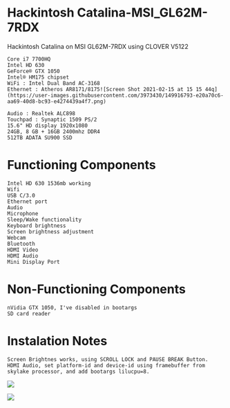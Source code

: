 # Hackintosh Catalina-MSI_GL62M-7RDX
Hackintosh Catalina on MSI GL62M-7RDX using CLOVER V5122

    Core i7 7700HQ
    Intel HD 630
    GeForce® GTX 1050
    Intel® HM175 chipset
    WiFi : Intel Dual Band AC-3168
    Ethernet : Atheros AR8171/8175![Screen Shot 2021-02-15 at 15 15 44q](https://user-images.githubusercontent.com/3973430/149916793-e20a70c6-aa69-40d8-bc93-e4274439a4f7.png)

    Audio : Realtek ALC898
    Touchpad : Synaptic 1509 PS/2
    15.6" HD display 1920x1080
    24GB, 8 GB + 16GB 2400mhz DDR4
    512TB ADATA SU900 SSD
    
# Functioning Components

    Intel HD 630 1536mb working
    Wifi
    USB C/3.0
    Ethernet port
    Audio
    Microphone
    Sleep/Wake functionality
    Keyboard brightness
    Screen brightness adjustment
    Webcam
    Bluetooth
    HDMI Video
    HDMI Audio
    Mini Display Port

# Non-Functioning Components

    nVidia GTX 1050, I've disabled in bootargs
    SD card reader

# Instalation Notes

    Screen Brightnes works, using SCROLL LOCK and PAUSE BREAK Button.
    HDMI Audio, set platform-id and device-id using framebuffer from skylake processor, and add bootargs lilucpu=8.


![](Screenshot%202020-10-14%20at%2011.41.24.png)

![](Screenshot%202020-10-14%20at%2011.41.36.png)


